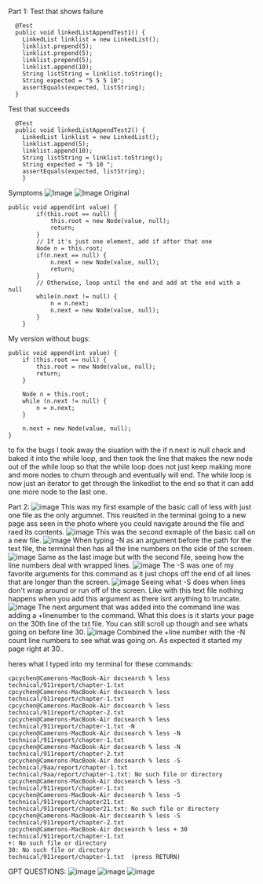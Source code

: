 Part 1:
Test that shows failure
~~~
  @Test 
  public void linkedListAppendTest1() {
    LinkedList linklist = new LinkedList();
    linklist.prepend(5);
    linklist.prepend(5);
    linklist.prepend(5);
    linklist.append(10);
    String listString = linklist.toString();
    String expected = "5 5 5 10";
    assertEquals(expected, listString);
  }
~~~
Test that succeeds 
~~~
  @Test
  public void linkedListAppendTest2() {
    LinkedList linklist = new LinkedList();
    linklist.append(5);
    linklist.append(10);
    String listString = linklist.toString();
    String expected = "5 10 ";
    assertEquals(expected, listString);
    }
~~~
Symptoms
![Image](lab3error1a.png)
![Image](symptom2.png)
Original 
~~~
public void append(int value) {
        if(this.root == null) {
            this.root = new Node(value, null);
            return;
        }
        // If it's just one element, add if after that one
        Node n = this.root;
        if(n.next == null) {
            n.next = new Node(value, null);
            return;
        }
        // Otherwise, loop until the end and add at the end with a null
        while(n.next != null) {
            n = n.next;
            n.next = new Node(value, null);
        }
    }
~~~
My version without bugs:
~~~
public void append(int value) {
    if (this.root == null) {
        this.root = new Node(value, null);
        return;
    }

    Node n = this.root;
    while (n.next != null) {
        n = n.next;
    }

    n.next = new Node(value, null);
}
~~~
to fix the bugs I took away the siuation with the if n.next is null check and baked it into the while loop, and then took the line that makes the new node out of the while loop 
so that the while loop does not just keep making more and more nodes to churn through and eventually will end. The while loop is now just an iterator to get through the linkedlist to the end
so that it can add one more node to the last one. 

Part 2:
![image](lesstxt.png)
This was my first example of the basic call of less with just one file as the only argumnet. This reuslted in the terminal going to a new page ass seen in the photo where you could navigate
around the file and raed its contents.
![image](lesstxt2.png)
This was the second exmaple of the basic call on a new file. 
![image](lesstxt3.png)
When typing -N as an argument before the path for the text file, the terminal then has all the line numbers on the side of the screen.
![image](lesstxt4.png)
Same as the last image but with the second file, seeing how the line numbers deal with wrapped lines. 
![image](lesstxt5.png)
The -S was one of my favorite arguments for this command as it just chops off the end of all lines that are longer than the screen. 
![image](lesstxt6.png)
Seeing what -S does when lines don't wrap around or run off of the screen. Like with this text file nothing happens when you add this argument as there isnt anything to truncate.
![image](lesstx7.png)
The next argument that was added into the command line was adding a +linenumber to the command. What this does is it starts your page on the 30th line of the txt file. You can still scroll 
up though and see whats going on before line 30. 
![image](lesstxt8a.png)
Combined the +line number with the -N count line numbers to see what was going on. As expected it started my page right at 30..

heres what I typed into my terminal for these commands:
~~~
cpcychen@Camerons-MacBook-Air docsearch % less technical/911report/chapter-1.txt
cpcychen@Camerons-MacBook-Air docsearch % less technical/911report/chapter-1.txt
cpcychen@Camerons-MacBook-Air docsearch % less technical/911report/chapter-2.txt
cpcychen@Camerons-MacBook-Air docsearch % less technical/911report/chapter-1.txt -N
cpcychen@Camerons-MacBook-Air docsearch % less -N technical/911report/chapter-1.txt
cpcychen@Camerons-MacBook-Air docsearch % less -N technical/911report/chapter-2.txt
cpcychen@Camerons-MacBook-Air docsearch % less -S technical/9aa/report/chapter-1.txt
technical/9aa/report/chapter-1.txt: No such file or directory
cpcychen@Camerons-MacBook-Air docsearch % less -S technical/911report/chapter-1.txt 
cpcychen@Camerons-MacBook-Air docsearch % less -S technical/911report/chapter21.txt
technical/911report/chapter21.txt: No such file or directory
cpcychen@Camerons-MacBook-Air docsearch % less -S technical/911report/chapter-2.txt
cpcychen@Camerons-MacBook-Air docsearch % less + 30 technical/911report/chapter-1.txt
+: No such file or directory
30: No such file or directory
technical/911report/chapter-1.txt  (press RETURN)
~~~

GPT QUESTIONS:
![image](gpt1.png)
![image](gpt2.png)
![image](gpt3.png)
